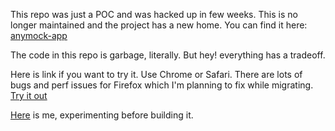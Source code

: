 This repo was just a POC and was hacked up in few weeks. This is no longer maintained and the project has a new home. You can find it here:
[anymock-app](https://github.com/sohaibalam67/anymock-app)

The code in this repo is garbage, literally. But hey! everything has a tradeoff.

Here is link if you want to try it. Use Chrome or Safari. There are lots of bugs and perf issues for Firefox which I'm planning to fix while migrating.
[Try it out](https://anymock-beta-test.netlify.app/)

[Here](https://github.com/sohaibalam67/mockup-experiment) is me, experimenting before building it.
